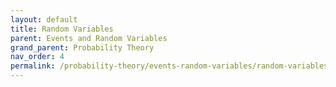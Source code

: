 ```yaml
---
layout: default
title: Random Variables
parent: Events and Random Variables
grand_parent: Probability Theory
nav_order: 4
permalink: /probability-theory/events-random-variables/random-variables
---
```


